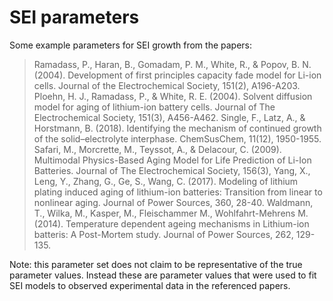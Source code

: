 # SEI parameters

Some example parameters for SEI growth from the papers:

> Ramadass, P., Haran, B., Gomadam, P. M., White, R., & Popov, B. N. (2004). Development of first principles capacity fade model for Li-ion cells. Journal of the Electrochemical Society, 151(2), A196-A203.
> Ploehn, H. J., Ramadass, P., & White, R. E. (2004). Solvent diffusion model for aging of lithium-ion battery cells. Journal of The Electrochemical Society, 151(3), A456-A462.
> Single, F., Latz, A., & Horstmann, B. (2018). Identifying the mechanism of continued growth of the solid–electrolyte interphase. ChemSusChem, 11(12), 1950-1955.
> Safari, M., Morcrette, M., Teyssot, A., & Delacour, C. (2009). Multimodal Physics-Based Aging Model for Life Prediction of Li-Ion Batteries. Journal of The Electrochemical Society, 156(3), 
> Yang, X., Leng, Y., Zhang, G., Ge, S., Wang, C. (2017). Modeling of lithium plating induced aging of lithium-ion batteries: Transition from linear to nonlinear aging. Journal of Power Sources, 360, 28-40.
> Waldmann, T., Wilka, M., Kasper, M., Fleischammer M., Wohlfahrt-Mehrens M. (2014). Temperature dependent ageing mechanisms in Lithium-ion batteris: A Post-Mortem study. Journal of Power Sources, 262, 129-135.

Note: this parameter set does not claim to be representative of the true parameter values. Instead these are parameter values that were used to fit SEI models to observed experimental data in the referenced papers.
